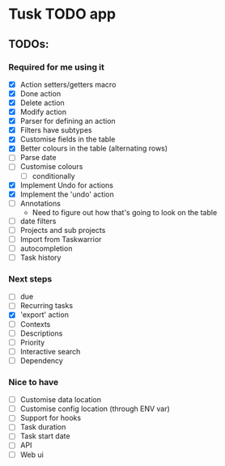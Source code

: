 # Tusk TODO app

## TODOs:

### Required for me using it

- [X] Action setters/getters macro
- [X] Done action
- [X] Delete action
- [X] Modify action
- [X] Parser for defining an action
- [X] Filters have subtypes
- [X] Customise fields in the table
- [X] Better colours in the table (alternating rows)
- [ ] Parse date
- [ ] Customise colours
    - [ ] conditionally
- [X] Implement Undo for actions
- [X] Implement the 'undo' action
- [ ] Annotations
    - Need to figure out how that's going to look on the table
- [ ] date filters
- [ ] Projects and sub projects
- [ ] Import from Taskwarrior
- [ ] autocompletion
- [ ] Task history

### Next steps

- [ ] due
- [ ] Recurring tasks
- [X] 'export' action
- [ ] Contexts
- [ ] Descriptions
- [ ] Priority
- [ ] Interactive search
- [ ] Dependency

### Nice to have

- [ ] Customise data location
- [ ] Customise config location (through ENV var)
- [ ] Support for hooks
- [ ] Task duration
- [ ] Task start date
- [ ] API
- [ ] Web ui
